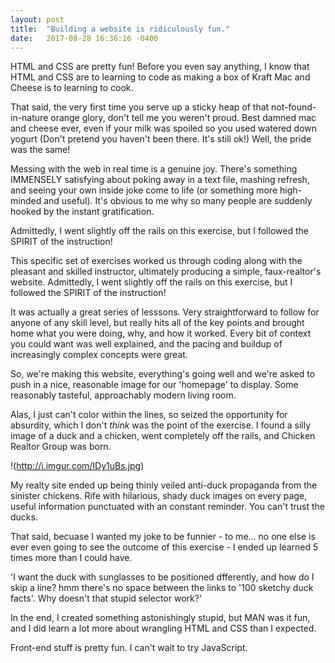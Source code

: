 ```yaml
---
layout: post
title:  "Building a website is ridiculously fun."
date:   2017-08-28 16:36:16 -0400
---
```


HTML and CSS are pretty fun! Before you even say anything, I know that HTML and CSS are to learning to code as making a box of Kraft Mac and Cheese is to learning to cook.

That said, the very first time you serve up a sticky heap of that not-found-in-nature orange glory, don't tell me you weren't proud. Best damned mac and cheese ever, even if your milk was spoiled so you used watered down yogurt (Don't pretend you haven't been there. It's still ok!) Well, the pride was the same! 

Messing with the web in real time is a genuine joy. There's something IMMENSELY satisfying about poking away in a text file, mashing refresh, and seeing your own inside joke come to life (or something more high-minded and useful). It's obvious to me why so many people are suddenly hooked by the instant gratification.

Admittedly, I went slightly off the rails on this exercise, but I followed the SPIRIT of the instruction! 

This specific set of exercises worked us through coding along with the pleasant and skilled instructor, ultimately producing a simple, faux-realtor's website. Admittedly, I went slightly off the rails on this exercise, but I followed the SPIRIT of the instruction!

It was actually a great series of lesssons. Very straightforward to follow for anyone of any skill level, but really hits all of the key points and brought home what you were doing, why, and how it worked. Every bit of context you could want was well explained, and the pacing and buildup of increasingly complex concepts were great.

So, we're making this website, everything's going well and we're asked to push in a nice, reasonable image for our 'homepage' to display. Some reasonably tasteful, approachably modern living room. 

Alas, I just can't color within the lines, so seized the opportunity for absurdity, which I don't *think* was the point of the exercise. I found a silly image of a duck and a chicken, went completely off the rails, and Chicken Realtor Group was born.

!(http://i.imgur.com/IDy1uBs.jpg)


My realty site ended up being thinly veiled anti-duck propaganda from the sinister chickens. Rife with hilarious, shady duck images on every page, useful information punctuated with an constant reminder. You can't trust the ducks.

That said, becuase I wanted my joke to be funnier - to me... no one else is ever even going to see the outcome of this exercise - I ended up learned 5 times more than I could have.

'I want the duck with sunglasses to be positioned dfferently, and how do I skip a line? hmm there's no space between the links to '100 sketchy duck facts'. Why doesn't that stupid selector work?'

In the end, I created something astonishingly stupid, but MAN was it fun, and I did learn a lot more about wrangling HTML and CSS than I expected. 

Front-end stuff is pretty fun. I can't wait to try JavaScript.

